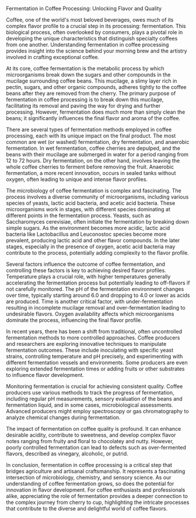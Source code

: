 Fermentation in Coffee Processing: Unlocking Flavor and Quality

Coffee, one of the world's most beloved beverages, owes much of its complex flavor profile to a crucial step in its processing: fermentation. This biological process, often overlooked by consumers, plays a pivotal role in developing the unique characteristics that distinguish specialty coffees from one another. Understanding fermentation in coffee processing provides insight into the science behind your morning brew and the artistry involved in crafting exceptional coffee.

At its core, coffee fermentation is the metabolic process by which microorganisms break down the sugars and other compounds in the mucilage surrounding coffee beans. This mucilage, a slimy layer rich in pectin, sugars, and other organic compounds, adheres tightly to the coffee beans after they are removed from the cherry. The primary purpose of fermentation in coffee processing is to break down this mucilage, facilitating its removal and paving the way for drying and further processing. However, fermentation does much more than simply clean the beans; it significantly influences the final flavor and aroma of the coffee.

There are several types of fermentation methods employed in coffee processing, each with its unique impact on the final product. The most common are wet (or washed) fermentation, dry fermentation, and anaerobic fermentation. In wet fermentation, coffee cherries are depulped, and the beans with their mucilage are submerged in water for a period ranging from 12 to 72 hours. Dry fermentation, on the other hand, involves leaving the whole coffee cherries to ferment before removing the fruit. Anaerobic fermentation, a more recent innovation, occurs in sealed tanks without oxygen, often leading to unique and intense flavor profiles.

The microbiology of coffee fermentation is complex and fascinating. The process involves a diverse community of microorganisms, including various species of yeasts, lactic acid bacteria, and acetic acid bacteria. These microorganisms work in stages, with different species dominating at different points in the fermentation process. Yeasts, such as Saccharomyces cerevisiae, often initiate the fermentation by breaking down simple sugars. As the environment becomes more acidic, lactic acid bacteria like Lactobacillus and Leuconostoc species become more prevalent, producing lactic acid and other flavor compounds. In the later stages, especially in the presence of oxygen, acetic acid bacteria may contribute to the process, potentially adding complexity to the flavor profile.

Several factors influence the outcome of coffee fermentation, and controlling these factors is key to achieving desired flavor profiles. Temperature plays a crucial role, with higher temperatures generally accelerating the fermentation process but potentially leading to off-flavors if not carefully monitored. The pH of the fermentation environment changes over time, typically starting around 6.0 and dropping to 4.0 or lower as acids are produced. Time is another critical factor, with under-fermentation resulting in incomplete mucilage removal and over-fermentation leading to undesirable flavors. Oxygen availability affects which microorganisms dominate the process, influencing the final flavor profile.

In recent years, there has been a shift from traditional, often uncontrolled fermentation methods to more controlled approaches. Coffee producers and researchers are exploring innovative techniques to manipulate fermentation outcomes. These include inoculating with specific yeast strains, controlling temperature and pH precisely, and experimenting with different fermentation vessels and environments. Some producers are even exploring extended fermentation times or adding fruits or other substrates to influence flavor development.

Monitoring fermentation is crucial for achieving consistent quality. Coffee producers use various methods to track the progress of fermentation, including regular pH measurements, sensory evaluation of the beans and fermentation liquid, and in some cases, microbiological assessments. Advanced producers might employ spectroscopy or gas chromatography to analyze chemical changes during fermentation.

The impact of fermentation on coffee quality is profound. It can enhance desirable acidity, contribute to sweetness, and develop complex flavor notes ranging from fruity and floral to chocolatey and nutty. However, poorly controlled fermentation can lead to defects such as over-fermented flavors, described as vinegary, alcoholic, or putrid.

In conclusion, fermentation in coffee processing is a critical step that bridges agriculture and artisanal craftsmanship. It represents a fascinating intersection of microbiology, chemistry, and sensory science. As our understanding of coffee fermentation grows, so does the potential for innovation in flavor development. For coffee enthusiasts and professionals alike, appreciating the role of fermentation provides a deeper connection to the complex journey from cherry to cup, highlighting the intricate processes that contribute to the diverse and delightful world of coffee flavors.